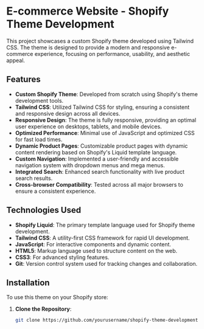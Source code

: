 # E-commerce Website - Shopify Theme Development

This project showcases a custom Shopify theme developed using Tailwind CSS. The theme is designed to provide a modern and responsive e-commerce experience, focusing on performance, usability, and aesthetic appeal.

## Features

- **Custom Shopify Theme**: Developed from scratch using Shopify's theme development tools.
- **Tailwind CSS**: Utilized Tailwind CSS for styling, ensuring a consistent and responsive design across all devices.
- **Responsive Design**: The theme is fully responsive, providing an optimal user experience on desktops, tablets, and mobile devices.
- **Optimized Performance**: Minimal use of JavaScript and optimized CSS for fast load times.
- **Dynamic Product Pages**: Customizable product pages with dynamic content rendering based on Shopify's Liquid template language.
- **Custom Navigation**: Implemented a user-friendly and accessible navigation system with dropdown menus and mega menus.
- **Integrated Search**: Enhanced search functionality with live product search results.
- **Cross-browser Compatibility**: Tested across all major browsers to ensure a consistent experience.

## Technologies Used

- **Shopify Liquid**: The primary template language used for Shopify theme development.
- **Tailwind CSS**: A utility-first CSS framework for rapid UI development.
- **JavaScript**: For interactive components and dynamic content.
- **HTML5**: Markup language used to structure content on the web.
- **CSS3**: For advanced styling features.
- **Git**: Version control system used for tracking changes and collaboration.

## Installation

To use this theme on your Shopify store:

1. **Clone the Repository**:
   ```bash
   git clone https://github.com/yourusername/shopify-theme-development.git


